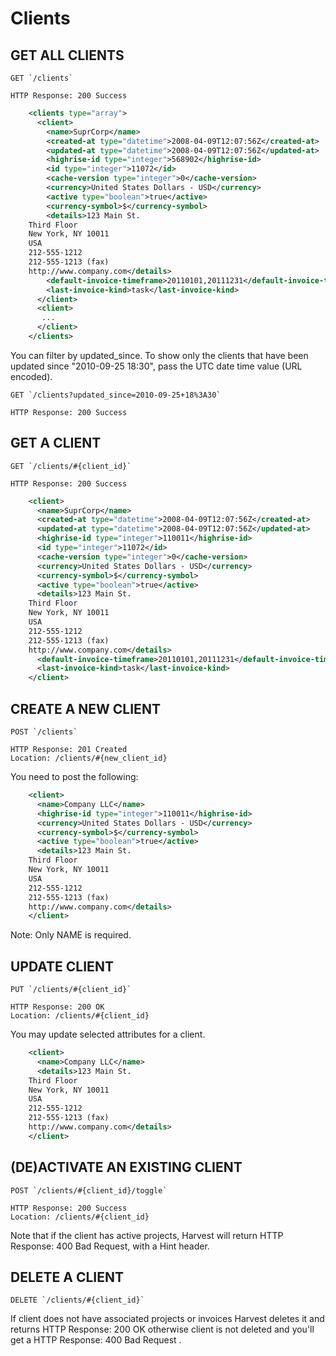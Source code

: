 # Clients

## GET ALL CLIENTS

    GET `/clients`

    HTTP Response: 200 Success

```xml
    <clients type="array">
      <client>
        <name>SuprCorp</name>
        <created-at type="datetime">2008-04-09T12:07:56Z</created-at>
        <updated-at type="datetime">2008-04-09T12:07:56Z</updated-at>
        <highrise-id type="integer">568902</highrise-id>
        <id type="integer">11072</id>
        <cache-version type="integer">0</cache-version>
        <currency>United States Dollars - USD</currency>
        <active type="boolean">true</active>
        <currency-symbol>$</currency-symbol>
        <details>123 Main St.
    Third Floor
    New York, NY 10011
    USA
    212-555-1212
    212-555-1213 (fax)
    http://www.company.com</details>
        <default-invoice-timeframe>20110101,20111231</default-invoice-timeframe>
        <last-invoice-kind>task</last-invoice-kind>
      </client>
      <client>
       ...
      </client>
    </clients>
```

You can filter by updated_since. To show only the clients that have been updated since "2010-09-25 18:30", pass the UTC date time value (URL encoded).

    GET `/clients?updated_since=2010-09-25+18%3A30`

    HTTP Response: 200 Success

## GET A CLIENT

    GET `/clients/#{client_id}`

    HTTP Response: 200 Success

```xml
    <client>
      <name>SuprCorp</name>
      <created-at type="datetime">2008-04-09T12:07:56Z</created-at>
      <updated-at type="datetime">2008-04-09T12:07:56Z</updated-at>
      <highrise-id type="integer">110011</highrise-id>
      <id type="integer">11072</id>
      <cache-version type="integer">0</cache-version>
      <currency>United States Dollars - USD</currency>
      <currency-symbol>$</currency-symbol>
      <active type="boolean">true</active>
      <details>123 Main St.
    Third Floor
    New York, NY 10011
    USA
    212-555-1212
    212-555-1213 (fax)
    http://www.company.com</details>
      <default-invoice-timeframe>20110101,20111231</default-invoice-timeframe>
      <last-invoice-kind>task</last-invoice-kind>
    </client>
```

## CREATE A NEW CLIENT

    POST `/clients`

    HTTP Response: 201 Created
    Location: /clients/#{new_client_id}

You need to post the following:

```xml
    <client>
      <name>Company LLC</name>
      <highrise-id type="integer">110011</highrise-id>
      <currency>United States Dollars - USD</currency>
      <currency-symbol>$</currency-symbol>
      <active type="boolean">true</active>
      <details>123 Main St.
    Third Floor
    New York, NY 10011
    USA
    212-555-1212
    212-555-1213 (fax)
    http://www.company.com</details>
    </client>
```

Note: Only NAME is required.

## UPDATE CLIENT

    PUT `/clients/#{client_id}`

    HTTP Response: 200 OK
    Location: /clients/#{client_id}

You may update selected attributes for a client.

```xml
    <client>
      <name>Company LLC</name>
      <details>123 Main St.
    Third Floor
    New York, NY 10011
    USA
    212-555-1212
    212-555-1213 (fax)
    http://www.company.com</details>
    </client>
```

## (DE)ACTIVATE AN EXISTING CLIENT

    POST `/clients/#{client_id}/toggle`

    HTTP Response: 200 Success
    Location: /clients/#{client_id}

Note that if the client has active projects, Harvest will return HTTP Response: 400 Bad Request, with a Hint header.

## DELETE A CLIENT

    DELETE `/clients/#{client_id}`

If client does not have associated projects or invoices Harvest deletes it and returns HTTP Response: 200 OK otherwise client is not deleted and you'll get a HTTP Response: 400 Bad Request .